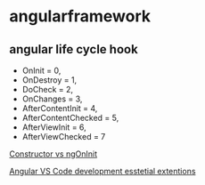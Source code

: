 # angularframework
## angular life cycle hook
  - OnInit = 0,
  - OnDestroy = 1,
  - DoCheck = 2,
  - OnChanges = 3,
  - AfterContentInit = 4,
  - AfterContentChecked = 5,
  - AfterViewInit = 6,
  - AfterViewChecked = 7
  
  [Constructor vs ngOnInit](https://www.youtube.com/watch?v=aZLMLPGt9NM&ab_channel=codebits)
  
  [Angular VS Code development esstetial extentions](https://medium.com/@rajaramtt/angular-useful-extensions-c99a0461a3c6)

